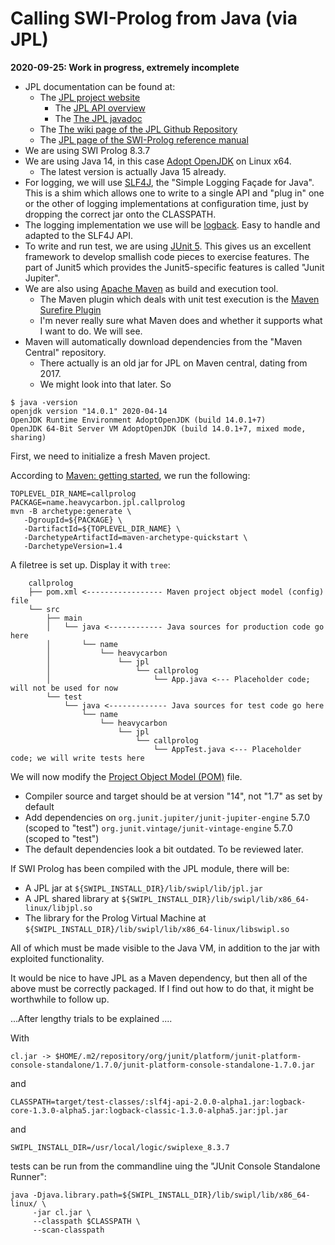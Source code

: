 # Calling SWI-Prolog from Java (via JPL)

**2020-09-25: Work in progress, extremely incomplete**
   
   - JPL documentation can be found at:
      - The [JPL project website](http://jpl7.org/)
         - The [JPL API overview](https://jpl7.org/JavaApiOverview)
         - The [The JPL javadoc](https://jpl7.org/javadoc/index.html)      
      - The [The wiki page of the JPL Github Repository](https://github.com/ssardina-research/packages-jpl/wiki)
      - The [JPL page of the SWI-Prolog reference manual](https://eu.swi-prolog.org/pldoc/doc_for?object=section%28%27packages/jpl.html%27%29)
   - We are using SWI Prolog 8.3.7
   - We are using Java 14, in this case [Adopt OpenJDK](https://adoptopenjdk.net/) on Linux x64.
      - The latest version is actually Java 15 already.
   - For logging, we will use [SLF4J](http://www.slf4j.org/), the "Simple Logging Façade for Java". This is a shim
     which allows one to write to a single API and "plug in" one or the other of logging implementations at 
     configuration time, just by dropping the correct jar onto the CLASSPATH.
   - The logging implementation we use will be [logback](http://logback.qos.ch/). Easy to handle and adapted to the SLF4J API.
   - To write and run test, we are using [JUnit 5](https://junit.org/junit5/). This gives us an excellent
     framework to develop smallish code pieces to exercise features. The part of Junit5 which provides
     the Junit5-specific features is called "Junit Jupiter".
   - We are also using [Apache Maven](http://maven.apache.org/) as build and execution tool.  
      - The Maven plugin which deals with unit test execution is the 
        [Maven Surefire Plugin](https://maven.apache.org/surefire/maven-surefire-plugin/)
      - I'm never really sure what Maven does and whether it supports what I want to do. We will see.
   - Maven will automatically download dependencies from the "Maven Central" repository.
      - There actually is an old jar for JPL on Maven central, dating from 2017.
      - We might look into that later.
So

```text
$ java -version
openjdk version "14.0.1" 2020-04-14
OpenJDK Runtime Environment AdoptOpenJDK (build 14.0.1+7)
OpenJDK 64-Bit Server VM AdoptOpenJDK (build 14.0.1+7, mixed mode, sharing)
```

First, we need to initialize a fresh Maven project.

According to [Maven: getting started](https://maven.apache.org/guides/getting-started/), we run the following:

```text
TOPLEVEL_DIR_NAME=callprolog
PACKAGE=name.heavycarbon.jpl.callprolog
mvn -B archetype:generate \
   -DgroupId=${PACKAGE} \
   -DartifactId=${TOPLEVEL_DIR_NAME} \
   -DarchetypeArtifactId=maven-archetype-quickstart \
   -DarchetypeVersion=1.4
```

A filetree is set up. Display it with `tree`:

```
    callprolog
    ├── pom.xml <----------------- Maven project object model (config) file 
    └── src
        ├── main
        │   └── java <------------ Java sources for production code go here
        │       └── name
        │           └── heavycarbon
        │               └── jpl
        │                   └── callprolog
        │                       └── App.java <--- Placeholder code; will not be used for now
        └── test
            └── java <------------- Java sources for test code go here
                └── name
                    └── heavycarbon
                        └── jpl
                            └── callprolog
                                └── AppTest.java <--- Placeholder code; we will write tests here
```

We will now modify the [Project Object Model (POM)](https://maven.apache.org/guides/introduction/introduction-to-the-pom.html) file.

   - Compiler source and target should be at version "14", not "1.7" as set by default
   - Add dependencies on
        `org.junit.jupiter/junit-jupiter-engine` 5.7.0 (scoped to "test")
        `org.junit.vintage/junit-vintage-engine` 5.7.0 (scoped to "test")
   - The default dependencies look a bit outdated. To be reviewed later.


If SWI Prolog has been compiled with the JPL module, there will be:

   - A JPL jar at `${SWIPL_INSTALL_DIR}/lib/swipl/lib/jpl.jar`
   - A JPL shared library at `${SWIPL_INSTALL_DIR}/lib/swipl/lib/x86_64-linux/libjpl.so`
   - The library for the Prolog Virtual Machine at `${SWIPL_INSTALL_DIR}/lib/swipl/lib/x86_64-linux/libswipl.so`

All of which must be made visible to the Java VM, in addition to the jar with exploited functionality.

It would be nice to have JPL as a Maven dependency, but then all of the above must be correctly packaged. 
If I find out how to do that, it might be worthwhile to follow up.

...After lengthy trials to be explained ....

With

```
cl.jar -> $HOME/.m2/repository/org/junit/platform/junit-platform-console-standalone/1.7.0/junit-platform-console-standalone-1.7.0.jar
```

and

```
CLASSPATH=target/test-classes/:slf4j-api-2.0.0-alpha1.jar:logback-core-1.3.0-alpha5.jar:logback-classic-1.3.0-alpha5.jar:jpl.jar
```

and

```
SWIPL_INSTALL_DIR=/usr/local/logic/swiplexe_8.3.7
```

tests can be run from the commandline uing the "JUnit Console Standalone Runner":

```
java -Djava.library.path=${SWIPL_INSTALL_DIR}/lib/swipl/lib/x86_64-linux/ \
     -jar cl.jar \
     --classpath $CLASSPATH \
     --scan-classpath
```


